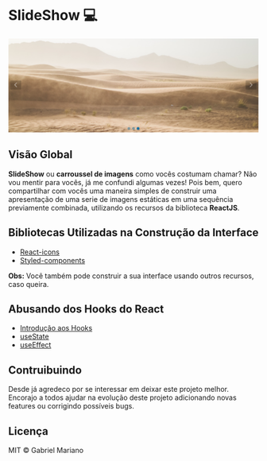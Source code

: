 # SlideShow 💻

![preview-slider](https://github.com/Gabriel-Mariano/slider/blob/master/src/assets/preview.png)

## Visão Global

**SlideShow** ou **carroussel de imagens** como vocês costumam chamar? Não vou mentir para vocês, já me confundi algumas vezes! Pois bem, quero compartilhar com vocês uma maneira simples de construir uma apresentação de uma serie de imagens estáticas em uma sequência previamente combinada, utilizando os recursos da biblioteca **ReactJS**.

## Bibliotecas Utilizadas na Construção da Interface

- [React-icons](https://react-icons.github.io/react-icons/)
- [Styled-components](https://styled-components.com/)

**Obs:** Você também pode construir a sua interface usando outros recursos, caso queira.

## Abusando dos Hooks do React
- [Introdução aos Hooks](https://pt-br.reactjs.org/docs/hooks-intro.html)
- [useState](https://pt-br.reactjs.org/docs/hooks-state.html)
- [useEffect](https://pt-br.reactjs.org/docs/hooks-effect.html)

## Contruibuindo
Desde já agredeco por se interessar em deixar este projeto melhor. Encorajo a todos ajudar na evolução deste projeto adicionando novas features ou corrigindo possíveis bugs. 

## Licença 
MIT © Gabriel Mariano

